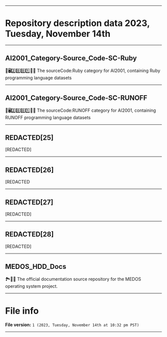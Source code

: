
***

# Repository description data 2023, Tuesday, November 14th

---

## AI2001_Category-Source_Code-SC-Ruby

🧠️🖥️2️⃣️0️⃣️0️⃣️1️⃣️💾️📜️ The sourceCode:Ruby category for AI2001, containing Ruby programming language datasets

---

## AI2001_Category-Source_Code-SC-RUNOFF

🧠️🖥️2️⃣️0️⃣️0️⃣️1️⃣️💾️📜️ The sourceCode:RUNOFF category for AI2001, containing RUNOFF programming language datasets

---

## REDACTED[25]

[REDACTED]

---

## REDACTED[26]

[REDACTED

---

## REDACTED[27]

[REDACTED]

---

## REDACTED[28]

[REDACTED]

---

## MEDOS_HDD_Docs

🏞️💽️📖️ The official documentation source repository for the MEDOS operating system project.

***

# File info

**File version:** `1 (2023, Tuesday, November 14th at 10:32 pm PST)`

***

